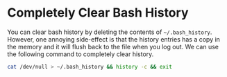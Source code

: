 # Completely Clear Bash History

You can clear bash history by deleting the contents of `~/.bash_history`. However, one annoying side-effect is that the history entries has a copy in the memory and it will flush back to the file when you log out. We can use the following command to completely clear history.

```bash
cat /dev/null > ~/.bash_history && history -c && exit
```
